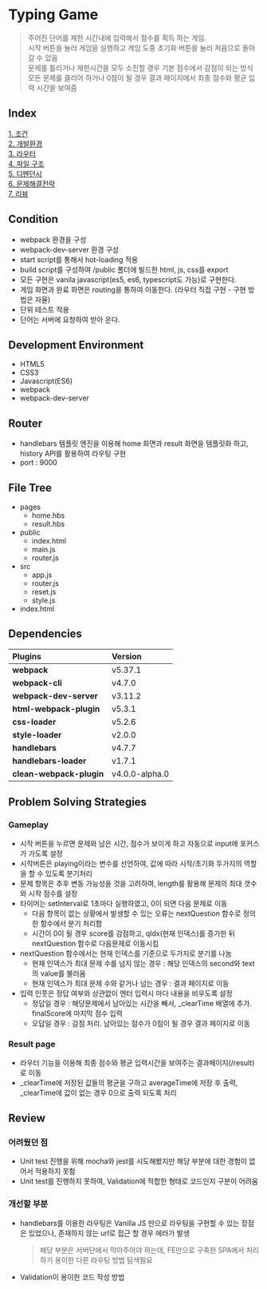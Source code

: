 # Typing Game
> 주어진 단어를 제한 시간내에 입력해서 점수를 획득 하는 게임.  
시작 버튼을 눌러 게임을 실행하고 게임 도중 초기화 버튼을 눌러 처음으로 돌아갈 수 있음  
문제를 틀리거나 제한시간을 모두 소진할 경우 기본 점수에서 감점이 되는 방식  
모든 문제를 클리어 하거나 0점이 될 경우 결과 페이지에서 최종 점수와 평균 입력 시간을 보여줌

## Index
[1. 조건](#condition)  
[2. 개발환경](#development-environment)  
[3. 라우터](#router)  
[4. 파일 구조](#file-tree)  
[5. 디펜던시](#dependencies)  
[6. 문제해결전략](#problem-solving-strategies)  
[7. 리뷰](#review)

## Condition
- webpack 환경을 구성
- webpack-dev-server 환경 구성
- start script를 통해서 hot-loading 적용
- build script를 구성하여 /public 폴더에 빌드한 html, js, css를 export
- 모든 구현은 vanila javascript(es5, es6, typescript도 가능)로 구현한다.
- 게임 화면과 완료 화면은 routing을 통하여 이동한다. (라우터 직접 구현 - 구현 방법은 자율)
- 단위 테스트 적용
- 단어는 서버에 요청하여 받아 온다.

## Development Environment
* HTML5
* CSS3
* Javascript(ES6)
* webpack
* webpack-dev-server

## Router
- handlebars 템플릿 엔진을 이용해 home 화면과 result 화면을 템플릿화 하고, history API를 활용하여 라우팅 구현
- port : 9000

## File Tree
* pages
  * home.hbs
  * result.hbs
* public
  * index.html
  * main.js
  * router.js
* src
  * app.js
  * router.js
  * reset.js
  * style.js
* index.html

## Dependencies
|Plugins|Version|
|:---|:---|
|**webpack**| v5.37.1|
|**webpack-cli**| v4.7.0|
|**webpack-dev-server**| v3.11.2|
|**html-webpack-plugin**| v5.3.1|
|**css-loader**| v5.2.6|
|**style-loader**| v2.0.0|
|**handlebars**| v4.7.7|
|**handlebars-loader**| v1.7.1|
|**clean-webpack-plugin**| v4.0.0-alpha.0|

## Problem Solving Strategies
### Gameplay
- 시작 버튼을 누르면 문제와 남은 시간, 점수가 보이게 하고 자동으로 input에 포커스가 가도록 설정
- 시작버튼은 playing이라는 변수를 선언하여, 값에 따라 시작/초기화 두가지의 역할을 할 수 있도록 분기처리
- 문제 항목은 추후 변동 가능성을 것을 고려하여, length를 활용해 문제의 최대 갯수와 시작 점수를 설정
- 타이머는 setInterval로 1초마다 실행하였고, 0이 되면 다음 문제로 이동
  - 다음 항목이 없는 상황에서 발생할 수 있는 오류는 nextQuestion 함수로 정의한 함수에서 분기 처리함
  - 시간이 0이 될 경우 score를 감점하고, qIdx(현재 인덱스)를 증가한 뒤 nextQuestion 함수로 다음문제로 이동시킴
- nextQuestion 함수에서는 현재 인덱스를 기준으로 두가지로 분기를 나눔
  - 현재 인덱스가 최대 문제 수를 넘지 않는 경우 : 해당 인덱스의 second와 text의 value를 불러옴
  - 현재 인덱스가 최대 문제 수와 같거나 넘는 경우 : 결과 페이지로 이동
- 입력 인풋은 정답 여부와 상관없이 엔터 입력시 마다 내용을 비우도록 설정
  - 정답일 경우 : 해당문제에서 남아있는 시간을 빼서, _clearTime 배열에 추가. finalScore에 마지막 점수 입력
  - 오답일 경우 : 감점 처리. 남아있는 점수가 0점이 될 경우 결과 페이지로 이동

### Result page
- 라우터 기능을 이용해 최종 점수와 평균 입력시간을 보여주는 결과페이지(/result)로 이동
- _clearTime에 저장된 값들의 평균을 구하고 averageTime에 저장 후 출력, _clearTime에 값이 없는 경우 0으로 출력 되도록 처리

## Review
### 어려웠던 점
- Unit test 진행을 위해 mocha와 jest를 시도해봤지만 해당 부분에 대한 경험이 없어서 적용하지 못함
- Unit test를 진행하지 못하여, Validation에 적합한 형태로 코드인지 구분이 어려움

### 개선할 부분
- handlebars를 이용한 라우팅은 Vanilla JS 만으로 라우팅을 구현할 수 있는 장점은 있었으나, 존재하지 않는 url로 접근 할 경우 에러가 발생
  > 해당 부분은 서버단에서 막아주어야 하는데, FE만으로 구축한 SPA에서 처리하기 용이한 다른 라우팅 방법 탐색필요
- Validation이 용이한 코드 작성 방법